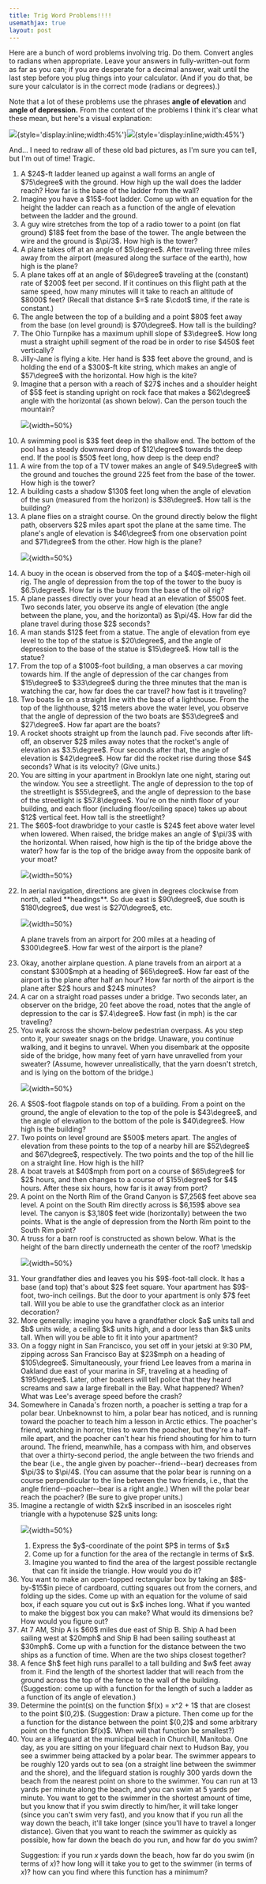 ```yaml
---
title: Trig Word Problems!!!!
usemathjax: true
layout: post
---
```




Here are a bunch of word problems involving trig. Do them. Convert angles to radians when appropriate. Leave your answers in fully-written-out form as far as you can; if you are desperate for a decimal answer, wait until the last step before you plug things into your calculator. (And if you do that, be sure your calculator is in the correct mode (radians or degrees).)


Note that a lot of these problems use the phrases **angle of elevation** and **angle of depression.** From the context of the problems I think it's clear what these mean, but here's a visual explanation:


![](angle-of-elevation.svg){style='display:inline;width:45%'}![](angle-of-depression.svg){style='display:inline;width:45%'}


And... I need to redraw all of these old bad pictures, as I'm sure you can tell, but I'm out of time! Tragic.

<div>
<ol class='problems'>

<li> A $24$-ft ladder leaned up against a wall forms an angle of $75\degree$ with the ground. How high up the wall does the ladder reach? How far is the base of the ladder from the wall? </li>

<li> Imagine you have a $15$-foot ladder. Come up with an equation for the height the ladder can reach as a function of the angle of elevation between the ladder and the ground. </li>

<li> A guy wire stretches from the top of a radio tower to a point (on flat ground) $18$ feet from the base of the tower. The angle between the wire and the ground is $\pi/3$. How high is the tower? </li>

<li> A plane takes off at an angle of $5\degree$. After traveling three miles away from the airport (measured along the surface of the earth), how high is the plane? </li>

<li> A plane takes off at an angle of $6\degree$ traveling at the (constant) rate of $200$ feet per second. If it continues on this flight path at the same speed, how many minutes will it take to reach an altitude of $8000$ feet? (Recall that distance $=$ rate $\cdot$ time, if the rate is constant.) </li>

<li> The angle between the top of a building and a point $80$ feet away from the base (on level ground) is $70\degree$. How tall is the building? </li>

<li> The Ohio Turnpike has a maximum uphill slope of $3\degree$. How long must a straight uphill segment of the road be in order to rise $450$ feet vertically? </li>

<li> Jilly-Jane is flying a kite. Her hand is $3$ feet above the ground, and is holding the end of a $300$-ft kite string, which makes an angle of $57\degree$ with the horizontal. How high is the kite? </li>

<li> Imagine that a person with a reach of $27$ inches and a shoulder height of $5$ feet is standing upright on rock face that makes a $62\degree$ angle with the horizontal (as shown below). Can the person touch the mountain?

![](mountain.svg){width=50%}
<li> A swimming pool is $3$ feet deep in the shallow end. The bottom of the pool has a steady downward drop of $12\degree$ towards the deep end. If the pool is $50$ feet long, how deep is the deep end? </li>

<li> A wire from the top of a TV tower makes an angle of $49.5\degree$ with the ground and touches the ground 225 feet from the base of the tower. How high is the tower?</li>

<li> A building casts a shadow $130$ feet long when the angle of elevation of the sun (measured from the horizon) is $38\degree$. How tall is the building? </li>

<li> A plane flies on a straight course. On the ground directly below the flight path, observers $2$ miles apart spot the plane at the same time. The plane's angle of elevation is $46\degree$ from one observation point and $71\degree$ from the other. How high is the plane? </li>

![](plane.svg){width=50%}

<li> A buoy in the ocean is observed from the top of a $40$-meter-high oil rig. The angle of depression from the top of the tower to the buoy is $6.5\degree$. How far is the buoy from the base of the oil rig? </li>

<li> A plane passes directly over your head at an elevation of $500$ feet. Two seconds later, you observe its angle of elevation (the angle between the plane, you, and the horizontal) as $\pi/4$. How far did the plane travel during those $2$ seconds? </li>

<li> A man stands $12$ feet from a statue. The angle of elevation from eye level to the top of the statue is $20\degree$, and the angle of depression to the base of the statue is $15\degree$. How tall is the statue? </li>

<li> From the top of a $100$-foot building, a man observes a car moving towards him. If the angle of depression of the car changes from $15\degree$ to $33\degree$ during the three minutes that the man is watching the car, how far does the car travel? how fast is it traveling? </li>

<li> Two boats lie on a straight line with the base of a lighthouse. From the top of the lighthouse, $21$ meters above the water level, you observe that the angle of depression of the two boats are $53\degree$ and $27\degree$. How far apart are the boats? </li>

<li> A rocket shoots straight up from the launch pad. Five seconds after lift-off, an observer $2$ miles away notes that the rocket's angle of elevation as $3.5\degree$. Four seconds after that, the angle of elevation is $42\degree$. How far did the rocket rise during those $4$ seconds? What is its velocity? (Give units.)  </li>

<li> You are sitting in your apartment in Brooklyn late one night, staring out the window. You see a streetlight. The angle of depression to the top of the streetlight is $55\degree$, and the angle of depression to the base of the streetlight is $57.8\degree$. You're on the ninth floor of your building, and each floor (including floor/ceiling space) takes up about $12$ vertical feet. How tall is the streetlight?

<li> The $60$-foot drawbridge to your castle is $24$ feet above water level when lowered. When raised, the bridge makes an angle of $\pi/3$ with the horizontal. When raised, how high is the tip of the bridge above the water? how far is the top of the bridge away from the opposite bank of your moat?

![](castle.svg){width=50%} </li>

<li> In aerial navigation, directions are given in degrees clockwise from north, called **headings**. So due east is $90\degree$, due south is $180\degree$, due west is $270\degree$, etc. 

![](heading.svg){width=50%}


A plane travels from an airport for $200$ miles at a heading of $300\degree$. How far west of the airport is the plane? 

</li>

<li> Okay, another airplane question. A plane travels from an airport at a constant $300$mph at a heading of $65\degree$. How far east of the airport is the plane after half an hour? How far north of the airport is the plane after $2$ hours and $24$ minutes? </li>

<li> A car on a straight road passes under a bridge. Two seconds later, an observer on the bridge, 20 feet above the road, notes that the angle of depression to the car is $7.4\degree$. How fast (in mph) is the car traveling? </li>

<li> You walk across the shown-below pedestrian overpass. As you step onto it, your sweater snags on the bridge. Unaware, you continue walking, and it begins to unravel. When you disembark at the opposite side of the bridge, how many feet of yarn have unravelled from your sweater? (Assume, however unrealistically, that the yarn doesn't stretch, and is lying on the bottom of the bridge.) 

![](pedbridge.png){width=50%} </li>

<li> A $50$-foot flagpole stands on top of a building. From a point on the ground, the angle of elevation to the top of the pole is $43\degree$, and the angle of elevation to the bottom of the pole is $40\degree$. How high is the building? </li>

<li> Two points on level ground are $500$ meters apart. The angles of elevation from these points to the top of a nearby hill are $52\degree$ and $67\degree$, respectively. The two points and the top of the hill lie on a straight line. How high is the hill? </li>

<li> A boat travels at $40$mph from port on a course of $65\degree$ for $2$ hours, and then changes to a course of $155\degree$ for $4$ hours. After these six hours, how far is it away from port? </li>

<li> A point on the North Rim of the Grand Canyon is $7,256$ feet above sea level. A point on the South Rim directly across is $6,159$ above sea level. The canyon is $3,180$ feet wide (horizontally) between the two points. What is the angle of depression from the North Rim point to the South Rim point? </li>

<li> A truss for a barn roof is constructed as shown below. What is the height of the barn directly underneath the center of the roof?
\medskip

![](barn.png){width=50%} </li>

<li> Your grandfather dies and leaves you his $9$-foot-tall clock. It has a base (and top) that's about $2$ feet square. Your apartment has $9$-foot, two-inch ceilings. But the door to your apartment is only $7$ feet tall. Will you be able to use the grandfather clock as an interior decoration? </li>

<li> More generally: imagine you have a grandfather clock $a$ units tall and $b$ units wide, a ceiling $k$ units high, and a door less than $k$ units tall. When will you be able to fit it into your apartment? </li>

<li> On a foggy night in San Francisco, you set off in your jetski at 9:30 PM, zipping across San Francisco Bay at $23$mph on a heading of $105\degree$. Simultaneously, your friend Lee leaves from a marina in Oakland due east of your marina in SF, traveling at a heading of $195\degree$. Later, other boaters will tell police that they heard screams and saw a large fireball in the Bay. What happened? When? What was Lee's average speed before the crash? </li>

<li> Somewhere in Canada's frozen north, a poacher is setting a trap for a polar bear. Unbeknownst to him, a polar bear has noticed, and is running toward the poacher to teach him a lesson in Arctic ethics. The poacher's friend, watching in horror, tries to warn the poacher, but they're a half-mile apart, and the poacher can't hear his friend shouting for him to turn around. The friend, meanwhile, has a compass with him, and observes that over a thirty-second period, the angle between the two friends and the bear (i.e., the angle given by poacher--friend--bear) decreases from $\pi/3$ to $\pi/4$. (You can assume that the polar bear is running on a course perpendicular to the line between the two friends, i.e., that the angle friend--poacher--bear is a right angle.) When will the polar bear reach the poacher? (Be sure to give proper units.) </li>

<li> Imagine a rectangle of width $2x$ inscribed in an isosceles right triangle with a hypotenuse $2$ units long:

![](rectangle.png){width=50%}
<ol>
<li> Express the $y$-coordinate of the point $P$ in terms of $x$</li>
<li> Come up for a function for the area of the rectangle in terms of $x$.</li>
<li> Imagine you wanted to find the area of the largest possible rectangle that can fit inside the triangle. How would you do it?</li>
</ol>
 </li>

<li> You want to make an open-topped rectangular box by taking an $8$-by-$15$in piece of cardboard, cutting squares out from the corners, and folding up the sides. Come up with an equation for the volume of said box, if each square you cut out is $x$ inches long. What if you wanted to make the biggest box you can make? What would its dimensions be? How would you figure out? </li>

<li> At 7 AM, Ship A is $60$ miles due east of Ship B. Ship A had been sailing west at $20mph$ and Ship B had been sailing southeast at $30mph$. Come up with a function for the distance between the two ships as a function of time. When are the two ships closest together? </li>

<li> A fence $h$ feet high runs parallel to a tall building and $w$ feet away from it. Find the length of the shortest ladder that will reach from the ground across the top of the fence to the wall of the building. (Suggestion: come up with a function for the length of such a ladder as a function of its angle of elevation.) </li>

<li> Determine the point(s) on the function $f(x) = x^2 + 1$ that are closest to the point $(0,2)$. (Suggestion: Draw a picture. Then come up for the a function for the distance between the point $(0,2)$ and some arbitrary point on the function $f(x)$. When will that function be smallest?) </li>

<li> You are a lifeguard at the municipal beach in Churchill, Manitoba. One day, as you are sitting on your lifeguard chair next to Hudson Bay, you see a swimmer being attacked by a polar bear. The swimmer appears to be roughly 120 yards out to sea (on a straight line between the swimmer and the shore), and the lifeguard station is roughly 300 yards down the beach from the nearest point on shore to the swimmer. You can run at 13 yards per minute along the beach, and you can swim at 5 yards per minute. You want to get to the swimmer in the shortest amount of time, but you know that if you swim directly to him/her, it will take longer (since you can't swim very fast), and you know that if you run all the way down the beach, it'll take longer (since you'll have to travel a longer distance). Given that you want to reach the swimmer as quickly as possible, how far down the beach do you run, and how far do you swim?

Suggestion: if you run $x$ yards down the beach, how far do you swim (in terms of $x$)? how long will it take you to get to the swimmer (in terms of $x$)? how can you find where this function has a minimum?</li>

